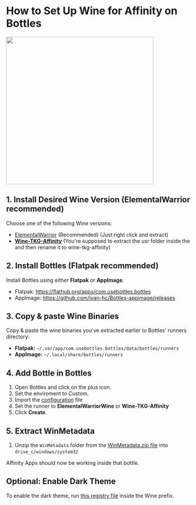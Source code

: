# How to Set Up Wine for Affinity on Bottles

<img src="/Assets/NewLogos/AffinityBottles.png" width="400"/>

## 1. Install Desired Wine Version (ElementalWarrior recommended)

Choose one of the following Wine versions:

- [ElementalWarrior](https://github.com/Twig6943/ElementalWarrior-wine-binaries/releases) (Recommended) (Just right click and extract)
- [**Wine-TKG-Affinity**](https://github.com/daegalus/wine-tkg-affinity/releases) (You're supposed to extract the usr folder inside the  and then rename it to wine-tkg-affinity)

## 2. Install Bottles (Flatpak recommended)

Install Bottles using either **Flatpak** or **AppImage**.

- Flatpak: https://flathub.org/apps/com.usebottles.bottles
- AppImage: https://github.com/ivan-hc/Bottles-appimage/releases

## 3. Copy & paste Wine Binaries

Copy & paste the wine binaries you've extracted earlier to Bottles’ runners directory:

- **Flatpak:** `~/.var/app/com.usebottles.bottles/data/bottles/runners`
- **AppImage:** `~/.local/share/bottles/runners`

## 4. Add Bottle in Bottles

1. Open Bottles and click on the plus icon.
2. Set the enviroment to Custom.
3. Import the [configuration](/Guides/Bottles/Affinity.yml) file
3. Set the runner to **ElementalWarriorWine** or **Wine-TKG-Affinity**
5. Click **Create**.

## 5. Extract WinMetadata

1. Unzip the `WinMetadata` folder from the [WinMetadata.zip file](https://nextcloud.ardishco.net/s/4zNC7iJA7Q2QSzG/download/WinMetadata.zip) into `drive_c/windows/system32`

Affinity Apps should now be working inside that bottle.

## Optional: Enable Dark Theme

To enable the dark theme, run [this registry file](https://raw.githubusercontent.com/Twig6943/AffinityOnLinux/refs/heads/main/wine-dark-theme.reg) inside the Wine prefix.
